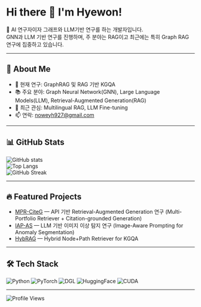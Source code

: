 # Hi there 👋 I'm Hyewon!

🌟 AI 연구자이자 그래프와 LLM기반 연구를 하는 개발자입니다.  
GNN과 LLM 기반 연구를 진행하며, 주 분야는 RAG이고 최근에는 특히 Graph RAG 연구에 집중하고 있습니다.  

---

## 🚀 About Me
- 🔭 현재 연구: GraphRAG 및 RAG 기반 KGQA
- 📚 주요 분야: Graph Neural Network(GNN), Large Language Models(LLM), Retrieval-Augmented Generation(RAG)
- 🌱 최근 관심: Multilingual RAG, LLM Fine-tuning
- 📫 연락: [noweyh927@gmail.com](mailto:noweyh927@gmail.com)

---

## 📊 GitHub Stats
![GitHub stats](https://github-readme-stats.vercel.app/api?username=noweyh&show_icons=true&theme=tokyonight)  
![Top Langs](https://github-readme-stats.vercel.app/api/top-langs/?username=noweyh&layout=compact&theme=tokyonight)  
![GitHub Streak](https://streak-stats.demolab.com?user=noweyh&theme=tokyonight&hide_border=true)

---

## 🔥 Featured Projects
- [MPR-CiteG](https://github.com/2noweyh/MPR-CiteG) — API 기반 Retrieval-Augmented Generation 연구 (Multi-Portfolio Retriever + Citation-grounded Generation)
- [IAP-AS](https://github.com/2noweyh/IAP-ZSAS) — LLM 기반 이미지 이상 탐지 연구 (Image-Aware Prompting for Anomaly Segmentation)
- [HybRAG](https://github.com/2noweyh/HybRAG) — Hybrid Node+Path Retriever for KGQA

---

## 🛠 Tech Stack
![Python](https://img.shields.io/badge/Python-3776AB?style=flat&logo=python&logoColor=white)
![PyTorch](https://img.shields.io/badge/PyTorch-EE4C2C?style=flat&logo=pytorch&logoColor=white)
![DGL](https://img.shields.io/badge/DGL-0A5E9C?style=flat&logo=apache&logoColor=white)
![HuggingFace](https://img.shields.io/badge/HuggingFace-F5A623?style=flat&logo=huggingface&logoColor=white)
![CUDA](https://img.shields.io/badge/CUDA-76B900?style=flat&logo=nvidia&logoColor=white)

---

![Profile Views](https://komarev.com/ghpvc/?username=noweyh&color=blue)


